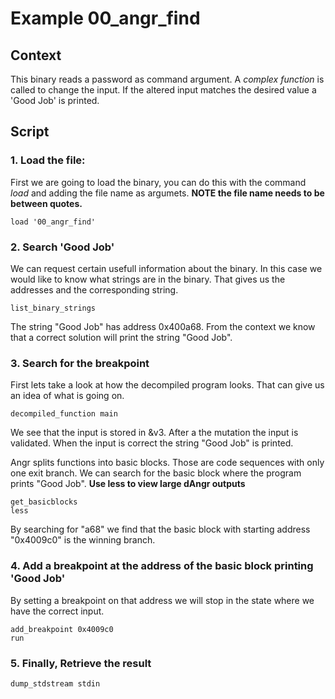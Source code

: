 # Example 00_angr_find
## Context
This binary reads a password as command argument. A *complex function* is called to change the input. If the altered input matches the desired value a 'Good Job' is printed.

## Script

### 1. Load the file:
First we are going to load the binary, you can do this with the command *load* and adding the file name as argumets. 
**NOTE the file name needs to be between quotes.**

`load '00_angr_find'`

### 2. Search 'Good Job'

We can request certain usefull information about the binary. In this case we would like to know what strings are in the binary. 
That gives us the addresses and the corresponding string. 

`list_binary_strings`

The string "Good Job" has address 0x400a68. From the context we know that a correct solution will print the string "Good Job".

### 3. Search for the breakpoint 

First lets take a look at how the decompiled program looks. That can give us an idea of what is going on. 

`decompiled_function main`

We see that the input is stored in &v3. After a the mutation the input is validated. When the input is correct the string "Good Job" is printed.

Angr splits functions into basic blocks. Those are code sequences with only one exit branch. We can search for the basic block where the program prints "Good Job".
**Use less to view large dAngr outputs**

```
get_basicblocks
less
```

By searching for "a68" we find that the basic block with starting address "0x4009c0" is the winning branch.


### 4. Add a breakpoint at the address of the basic block printing 'Good Job'

By setting a breakpoint on that address we will stop in the state where we have the correct input. 


```
add_breakpoint 0x4009c0
run
```
### 5. Finally, Retrieve the result

`dump_stdstream stdin`
